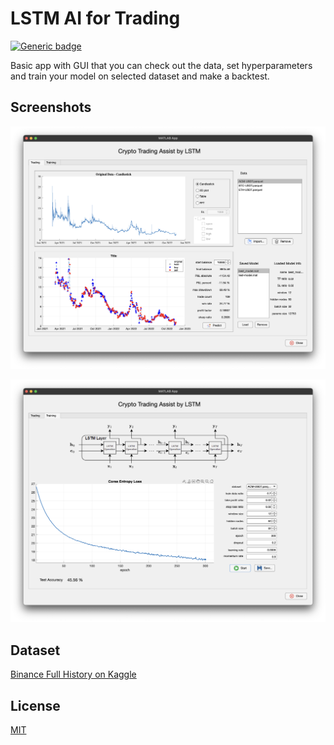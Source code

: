 # LSTM AI for Trading

[![Generic badge](https://img.shields.io/badge/MATLAB-R2024a-BLUE.svg)](https://shields.io/)

Basic app with GUI that you can check out the data, set hyperparameters and train your model on selected dataset and make a backtest.


## Screenshots

![Backtest Screen](https://raw.githubusercontent.com/rasimandiran/matlab-crypto-lstm/main/screeshots/backtest.png "Backtest Screen")

![Training Screen](https://raw.githubusercontent.com/rasimandiran/matlab-crypto-lstm/main/screeshots/training.png "Training Screen")


## Dataset

[Binance Full History on Kaggle](https://www.kaggle.com/datasets/jorijnsmit/binance-full-history)


## License

[MIT](https://choosealicense.com/licenses/mit/)

